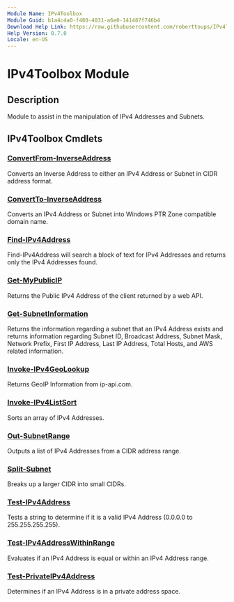 ```yaml
---
Module Name: IPv4Toolbox
Module Guid: b1a4c4a0-f480-4831-a6e0-141487f746b4
Download Help Link: https://raw.githubusercontent.com/roberttoups/IPv4Toolbox/master/en-US/IPv4Toolbox-help.xml
Help Version: 0.7.0
Locale: en-US
---
```


# IPv4Toolbox Module

## Description

Module to assist in the manipulation of IPv4 Addresses and Subnets.

## IPv4Toolbox Cmdlets

### [ConvertFrom-InverseAddress](ConvertFrom-InverseAddress.md)

Converts an Inverse Address to either an IPv4 Address or Subnet in CIDR address format.

### [ConvertTo-InverseAddress](ConvertTo-InverseAddress.md)

Converts an IPv4 Address or Subnet into Windows PTR Zone compatible domain name.

### [Find-IPv4Address](Find-IPv4Address.md)

Find-IPv4Address will search a block of text for IPv4 Addresses and returns only the IPv4 Addresses found.

### [Get-MyPublicIP](Get-MyPublicIP.md)

Returns the Public IPv4 Address of the client returned by a web API.

### [Get-SubnetInformation](Get-SubnetInformation.md)

Returns the information regarding a subnet that an IPv4 Address exists and returns information regarding Subnet ID, Broadcast Address, Subnet Mask, Network Prefix, First IP Address, Last IP Address, Total Hosts, and AWS related information.

### [Invoke-IPv4GeoLookup](Invoke-IPv4GeoLookup.md)

Returns GeoIP Information from ip-api.com.

### [Invoke-IPv4ListSort](Invoke-IPv4ListSort.md)

Sorts an array of IPv4 Addresses.

### [Out-SubnetRange](Out-SubnetRange.md)

Outputs a list of IPv4 Addresses from a CIDR address range.

### [Split-Subnet](Split-Subnet.md)

Breaks up a larger CIDR into small CIDRs.

### [Test-IPv4Address](Test-IPv4Address.md)

Tests a string to determine if it is a valid IPv4 Address (0.0.0.0 to 255.255.255.255).

### [Test-IPv4AddressWithinRange](Test-IPv4AddressWithinRange.md)

Evaluates if an IPv4 Address is equal or within an IPv4 Address range.

### [Test-PrivateIPv4Address](Test-PrivateIPv4Address.md)

Determines if an IPv4 Address is in a private address space.
